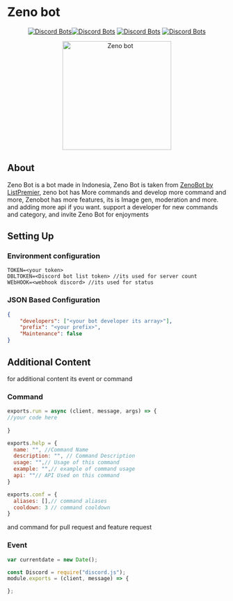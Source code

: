 # Zeno bot
<center>
 
[![Discord Bots](https://top.gg/api/widget/status/784224401545101344.svg)](https://top.gg/bot/784224401545101344)[![Discord Bots](https://top.gg/api/widget/servers/784224401545101344.svg)](https://top.gg/bot/784224401545101344) [![Discord Bots](https://top.gg/api/widget/owner/784224401545101344.svg)](https://top.gg/bot/784224401545101344) [![Discord Bots](https://top.gg/api/widget/upvotes/784224401545101344.svg)](https://top.gg/bot/784224401545101344)

<img class="fit-picture"
     src="https://cdn.discordapp.com/avatars/784224401545101344/e53e85d57afba36e309b5ec3e94434e9.png?size=1024"
     alt="Zeno bot" width="250" height="250">
</center>

## About

Zeno Bot is a bot made in Indonesia, Zeno Bot is taken from [ZenoBot by ListPremier](https://www.zenobot.com/), zeno bot has More commands and develop more command and more,  Zenobot has more features, its is Image gen, moderation and more. and adding more api if you want. support a developer for new commands and category, and invite Zeno Bot for enjoyments

## Setting Up
### Environment configuration
```env
TOKEN=<your token>
DBLTOKEN=<Discord bot list token> //its used for server count
WEbHOOK=<webhook discord> //its used for status
```
### JSON Based Configuration
```json
{
    "developers": ["<your bot developer its array>"],
    "prefix": "<your prefix>",
    "Maintenance": false
}
```
## Additional Content
for additional content its event or command
### Command
```js
exports.run = async (client, message, args) => {
//your code here
  
}

exports.help = {
  name: "", //Command Name
  description: "", // Command Description
  usage: "",// Usage of this command
  example: "",// example of command usage
  api: ""// API Used on this command
}

exports.conf = {
  aliases: [],// command aliases
  cooldown: 3 // command cooldown
}
```
and command for pull request and feature request

### Event
```js
var currentdate = new Date(); 

const Discord = require("discord.js");
module.exports = (client, message) => {

};
```
